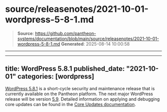 # source/releasenotes/2021-10-01-wordpress-5-8-1.md

> **Source**: https://github.com/pantheon-systems/documentation/blob/main/source/releasenotes/2021-10-01-wordpress-5-8-1.md
> **Generated**: 2025-08-14 10:00:58

---

---
title: WordPress 5.8.1
published_date: "2021-10-01"
categories: [wordpress]
---
[WordPress 5.8.1](https://wordpress.org/news/2021/09/wordpress-5-8-1-security-and-maintenance-release/) is a short-cycle security and maintenance release that is currently available on the Pantheon platform. The next major WordPress release will be version [5.9](https://make.wordpress.org/core/5-9/). Detailed information on applying and debugging core updates can be found in the [Core Updates documentation](/core-updates).
